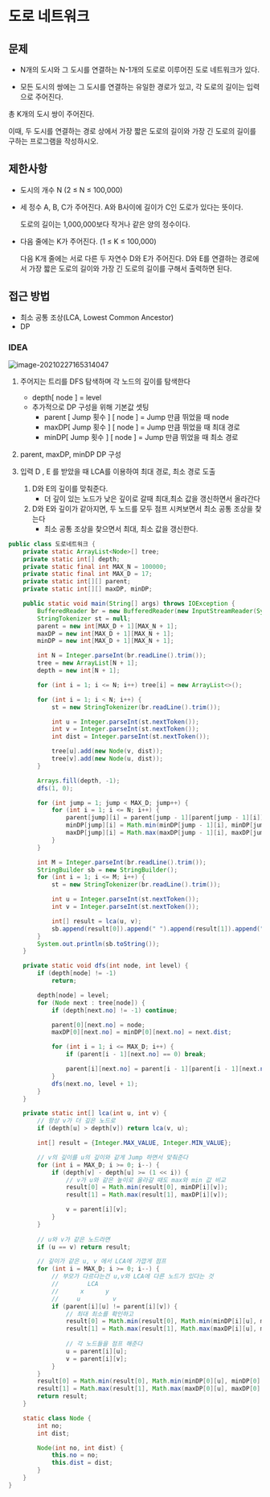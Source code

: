 # 도로 네트워크



## 문제

- N개의 도시와 그 도시를 연결하는 N-1개의 도로로 이루어진 도로 네트워크가 있다. 

- 모든 도시의 쌍에는 그 도시를 연결하는 유일한 경로가 있고, 각 도로의 길이는 입력으로 주어진다.

총 K개의 도시 쌍이 주어진다.

이때, 두 도시를 연결하는 경로 상에서 가장 짧은 도로의 길이와 가장 긴 도로의 길이를 구하는 프로그램을 작성하시오.



## 제한사항

- 도시의 개수 N (2 ≤ N ≤ 100,000)

- 세 정수 A, B, C가 주어진다. A와 B사이에 길이가 C인 도로가 있다는 뜻이다. 

  도로의 길이는 1,000,000보다 작거나 같은 양의 정수이다.

- 다음 줄에는 K가 주어진다. (1 ≤ K ≤ 100,000)

  다음 K개 줄에는 서로 다른 두 자연수 D와 E가 주어진다. D와 E를 연결하는 경로에서 가장 짧은 도로의 길이와 가장 긴 도로의 길이를 구해서 출력하면 된다.



## 접근 방법

- 최소 공통 조상(LCA, Lowest Common Ancestor)
- DP

### IDEA

![image-20210227165314047](img/도로네트워크.png)



1. 주어지는 트리를 DFS 탐색하며 각 노드의 깊이를 탐색한다
   - depth[ node ] = level
   - 추가적으로 DP 구성을 위해 기본값 셋팅
     - parent [ Jump 횟수 ] [ node ] = Jump 만큼 뛰었을 때 node
     - maxDP[  Jump 횟수 ] [ node ] = Jump 만큼 뛰었을 때 최대 경로
     - minDP[  Jump 횟수 ] [ node ] = Jump 만큼 뛰었을 때 최소 경로

2. parent, maxDP, minDP DP 구성
3. 입력 D , E 를 받았을 때 LCA를 이용하여 최대 경로, 최소 경로 도출
   1. D와 E의 깊이를 맞춰준다.
      - 더 깊이 있는 노드가 낮은 깊이로 갈때 최대,최소 값을 갱신하면서 올라간다
   2. D와 E와 깊이가 같아지면, 두 노드를 모두 점프 시켜보면서 최소 공통 조상을 찾는다
      - 최소 공통 조상을 찾으면서 최대, 최소 값을 갱신한다.

```java
public class 도로네트워크 {
    private static ArrayList<Node>[] tree;
    private static int[] depth;
    private static final int MAX_N = 100000;
    private static final int MAX_D = 17;
    private static int[][] parent;
    private static int[][] maxDP, minDP;

    public static void main(String[] args) throws IOException {
        BufferedReader br = new BufferedReader(new InputStreamReader(System.in));
        StringTokenizer st = null;
        parent = new int[MAX_D + 1][MAX_N + 1];
        maxDP = new int[MAX_D + 1][MAX_N + 1];
        minDP = new int[MAX_D + 1][MAX_N + 1];

        int N = Integer.parseInt(br.readLine().trim());
        tree = new ArrayList[N + 1];
        depth = new int[N + 1];

        for (int i = 1; i <= N; i++) tree[i] = new ArrayList<>();

        for (int i = 1; i < N; i++) {
            st = new StringTokenizer(br.readLine().trim());

            int u = Integer.parseInt(st.nextToken());
            int v = Integer.parseInt(st.nextToken());
            int dist = Integer.parseInt(st.nextToken());

            tree[u].add(new Node(v, dist));
            tree[v].add(new Node(u, dist));
        }

        Arrays.fill(depth, -1);
        dfs(1, 0);

        for (int jump = 1; jump < MAX_D; jump++) {
            for (int i = 1; i <= N; i++) {
                parent[jump][i] = parent[jump - 1][parent[jump - 1][i]];
                minDP[jump][i] = Math.min(minDP[jump - 1][i], minDP[jump - 1][parent[jump - 1][i]]);
                maxDP[jump][i] = Math.max(maxDP[jump - 1][i], maxDP[jump - 1][parent[jump - 1][i]]);
            }
        }

        int M = Integer.parseInt(br.readLine().trim());
        StringBuilder sb = new StringBuilder();
        for (int i = 1; i <= M; i++) {
            st = new StringTokenizer(br.readLine().trim());

            int u = Integer.parseInt(st.nextToken());
            int v = Integer.parseInt(st.nextToken());

            int[] result = lca(u, v);
            sb.append(result[0]).append(" ").append(result[1]).append("\n");
        }
        System.out.println(sb.toString());
    }

    private static void dfs(int node, int level) {
        if (depth[node] != -1)
            return;

        depth[node] = level;
        for (Node next : tree[node]) {
            if (depth[next.no] != -1) continue;

            parent[0][next.no] = node;
            maxDP[0][next.no] = minDP[0][next.no] = next.dist;

            for (int i = 1; i <= MAX_D; i++) {
                if (parent[i - 1][next.no] == 0) break;

                parent[i][next.no] = parent[i - 1][parent[i - 1][next.no]];
            }
            dfs(next.no, level + 1);
        }
    }

    private static int[] lca(int u, int v) {
        // 항상 v가 더 깊은 노드로
        if (depth[u] > depth[v]) return lca(v, u);

        int[] result = {Integer.MAX_VALUE, Integer.MIN_VALUE};

        // v의 깊이를 u의 깊이와 같게 Jump 하면서 맞춰준다
        for (int i = MAX_D; i >= 0; i--) {
            if (depth[v] - depth[u] >= (1 << i)) {  
                // v가 u와 같은 높이로 올라갈 때도 max와 min 값 비교
                result[0] = Math.min(result[0], minDP[i][v]);
                result[1] = Math.max(result[1], maxDP[i][v]);

                v = parent[i][v];
            }
        }
        
		// u와 v가 같은 노드라면
        if (u == v) return result;

        // 깊이가 같은 u, v 에서 LCA에 가깝게 점프
        for (int i = MAX_D; i >= 0; i--) {
            // 부모가 다르다는건 u,v와 LCA에 다른 노드가 있다는 것
            //        LCA
            //      x      y
            //     u         v
            if (parent[i][u] != parent[i][v]) {
                // 최대 최소를 확인하고
                result[0] = Math.min(result[0], Math.min(minDP[i][u], minDP[i][v]));
                result[1] = Math.max(result[1], Math.max(maxDP[i][u], maxDP[i][v]));
                
                // 각 노드들을 점프 해준다
                u = parent[i][u];
                v = parent[i][v];
            }
        }
        result[0] = Math.min(result[0], Math.min(minDP[0][u], minDP[0][v]));
        result[1] = Math.max(result[1], Math.max(maxDP[0][u], maxDP[0][v]));
        return result;
    }

    static class Node {
        int no;
        int dist;

        Node(int no, int dist) {
            this.no = no;
            this.dist = dist;
        }
    }
}

```

